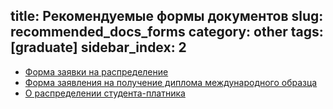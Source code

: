title: Рекомендуемые формы документов
slug: recommended_docs_forms
category: other
tags: [graduate]
sidebar_index: 2
---

- [Форма заявки на распределение](/files/raspred_zayav.doc)
- [Форма заявления на получение диплома международного образца](/files/international_diploma.doc)
- [О распределении студента-платника](/files/raspred_plat.doc)

